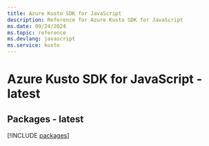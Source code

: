 ```yaml
---
title: Azure Kusto SDK for JavaScript
description: Reference for Azure Kusto SDK for JavaScript
ms.date: 09/24/2024
ms.topic: reference
ms.devlang: javascript
ms.service: kusto
---
```

# Azure Kusto SDK for JavaScript - latest
## Packages - latest
[!INCLUDE [packages](kusto-index.md)]